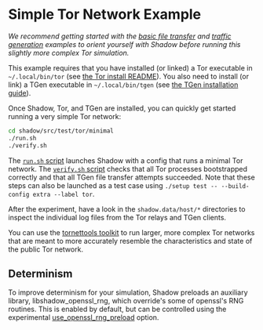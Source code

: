 # Simple Tor Network Example

_We recommend getting started with the [basic file
transfer](getting_started_basic.md) and [traffic
generation](getting_started_tgen.md) examples to orient yourself with Shadow
before running this slightly more complex Tor simulation._

This example requires that you have installed (or linked) a Tor executable in
`~/.local/bin/tor` (see [the Tor install
README](https://github.com/torproject/tor/blob/main/README)). You also need to
install (or link) a TGen executable in `~/.local/bin/tgen` (see [the TGen
installation guide](https://github.com/shadow/tgen)).

Once Shadow, Tor, and TGen are installed, you can quickly get started running a
very simple Tor network:

```bash
cd shadow/src/test/tor/minimal
./run.sh
./verify.sh
```

The [`run.sh` script](../src/test/tor/minimal/run.sh) launches Shadow with a
config that runs a minimal Tor network. The [`verify.sh`
script](../src/test/tor/minimal/verify.sh) checks that all Tor processes
bootstrapped correctly and that all TGen file transfer attempts succeeded. Note
that these steps can also be launched as a test case using `./setup test --
--build-config extra --label tor`.

After the experiment, have a look in the `shadow.data/host/*` directories to
inspect the individual log files from the Tor relays and TGen clients.

You can use the [tornettools
toolkit](https://github.com/shadow/tornettools) to run larger, more
complex Tor networks that are meant to more accurately resemble the
characteristics and state of the public Tor network.

## Determinism

To improve determinism for your simulation, Shadow preloads an auxiliary
library, libshadow\_openssl\_rng, which override's some of openssl's RNG
routines. This is enabled by default, but can be controlled using the
experimental
[use\_openssl\_rng\_preload](shadow_config_spec.html#experimentaluse_openssl_rng_preload)
option.
